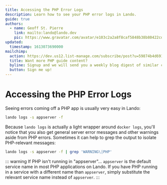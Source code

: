 ```yaml
---
title: Accessing the PHP Error Logs
description: Learn how to see your PHP error logs in Lando.
guide: true
authors:
  - name: Geoff St. Pierre
    link: mailto:lando@lando.dev
    pic: https://www.gravatar.com/avatar/e103c2a2a8f8caf5848b38b80422cdd9
updated:
  timestamp: 1613073690000
mailchimp:
  action: https://dev.us12.list-manage.com/subscribe/post?u=59874b4d6910fa65e724a4648&amp;id=613837077f
  title: Want more PHP guide content?
  byline: Signup and we will send you a weekly blog digest of similar content to keep you satiated.
  button: Sign me up!
---
```


# Accessing the PHP Error Logs

Seeing errors coming off a PHP app is usually very easy in Lando:

```bash
lando logs -s appserver -f
```

Because `lando logs` is actually a light wrapper around `docker logs`, you'll notice that you also get general server error messages and other warnings aside from PHP errors. Sometimes it can help to grep the output to isolate PHP-relevant messages:

```bash
lando logs -s appserver -f | grep 'WARNING\|PHP'
```

::: warning If PHP isn't running in "appserver"...
`appserver` is the default service name in most PHP applications on Lando. If you have PHP running in a service with a different name than `appserver`, simply substitute the relevant service name instead of `appserver`.
:::
